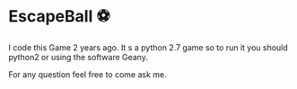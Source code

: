 # EscapeBall :soccer:
I code this Game 2 years ago.
It s a python 2.7 game so to run it you should python2 or using the software Geany.

For any question feel free to come ask me.

